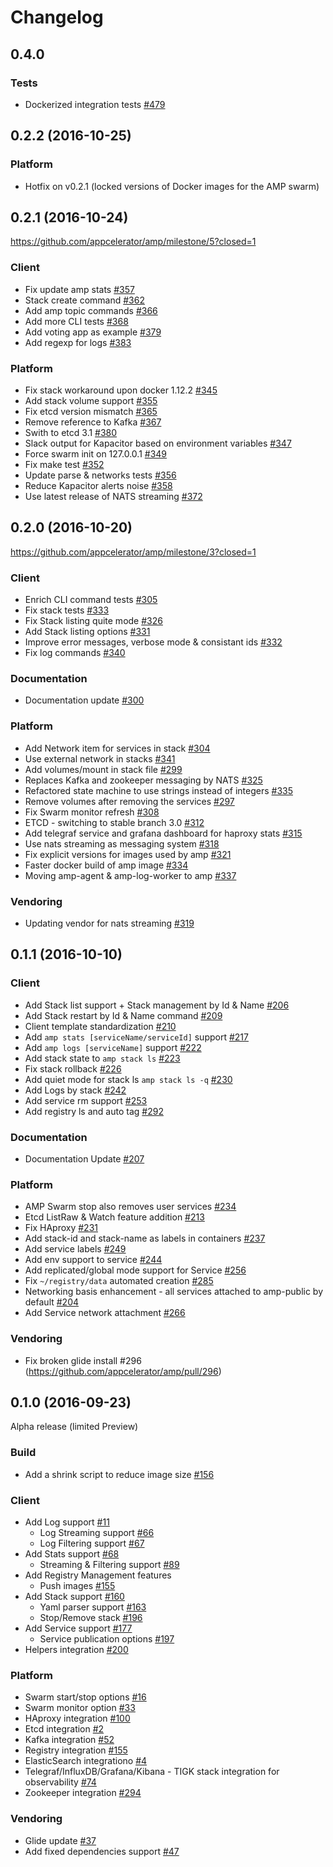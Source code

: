 # Changelog

## 0.4.0

### Tests

* Dockerized integration tests [#479](https://github.com/appcelerator/amp/pull/479)


## 0.2.2 (2016-10-25)

### Platform

* Hotfix on v0.2.1 (locked versions of Docker images for the AMP swarm)


## 0.2.1 (2016-10-24)

https://github.com/appcelerator/amp/milestone/5?closed=1

### Client

* Fix update amp stats [#357](https://github.com/appcelerator/amp/pull/357)
* Stack create command [#362](https://github.com/appcelerator/amp/pull/362)
* Add amp topic commands [#366](https://github.com/appcelerator/amp/pull/366)
* Add more CLI tests [#368](https://github.com/appcelerator/amp/pull/368)
* Add voting app as example [#379](https://github.com/appcelerator/amp/pull/379)
* Add regexp for logs [#383](https://github.com/appcelerator/amp/pull/383)

### Platform

* Fix stack workaround upon docker 1.12.2 [#345](https://github.com/appcelerator/amp/pull/345)
* Add stack volume support [#355](https://github.com/appcelerator/amp/pull/355)
* Fix etcd version mismatch [#365](https://github.com/appcelerator/amp/pull/365)
* Remove reference to Kafka [#367](https://github.com/appcelerator/amp/pull/367)
* Swith to etcd 3.1 [#380](https://github.com/appcelerator/amp/pull/380)
* Slack output for Kapacitor based on environment variables [#347](https://github.com/appcelerator/amp/pull/347)
* Force swarm init on 127.0.0.1 [#349](https://github.com/appcelerator/amp/pull/349)
* Fix make test [#352](https://github.com/appcelerator/amp/pull/352)
* Update parse & networks tests [#356](https://github.com/appcelerator/amp/pull/356)
* Reduce Kapacitor alerts noise [#358](https://github.com/appcelerator/amp/pull/358)
* Use latest release of NATS streaming [#372](https://github.com/appcelerator/amp/pull/372)


## 0.2.0 (2016-10-20)

https://github.com/appcelerator/amp/milestone/3?closed=1

### Client

* Enrich CLI command tests [#305](https://github.com/appcelerator/amp/pull/305)
* Fix stack tests [#333](https://github.com/appcelerator/amp/pull/333)
* Fix Stack listing quite mode [#326](https://github.com/appcelerator/amp/pull/327)
* Add Stack listing options [#331](https://github.com/appcelerator/amp/pull/331)
* Improve error messages, verbose mode & consistant ids [#332](https://github.com/appcelerator/amp/pull/332)
* Fix log commands [#340](https://github.com/appcelerator/amp/pull/340)

### Documentation

* Documentation update [#300](https://github.com/appcelerator/amp/pull/300)

### Platform

* Add Network item for services in stack [#304](https://github.com/appcelerator/amp/pull/304)
* Use external network in stacks [#341](https://github.com/appcelerator/amp/pull/341)
* Add volumes/mount in stack file [#299](https://github.com/appcelerator/amp/issues/299)
* Replaces Kafka and zookeeper messaging by NATS [#325](https://github.com/appcelerator/amp/pull/325)
* Refactored state machine to use strings instead of integers [#335](https://github.com/appcelerator/amp/pull/335)
* Remove volumes after removing the services [#297](https://github.com/appcelerator/amp/pull/297)
* Fix Swarm monitor refresh [#308](https://github.com/appcelerator/amp/pull/308)
* ETCD - switching to stable branch 3.0 [#312](https://github.com/appcelerator/amp/pull/312)
* Add telegraf service and grafana dashboard for haproxy stats [#315](https://github.com/appcelerator/amp/pull/315)
* Use nats streaming as messaging system [#318](https://github.com/appcelerator/amp/issues/318)
* Fix explicit versions for images used by amp [#321](https://github.com/appcelerator/amp/pull/321)
* Faster docker build of amp image [#334](https://github.com/appcelerator/amp/pull/334)
* Moving amp-agent & amp-log-worker to amp [#337](https://github.com/appcelerator/amp/pull/337)

### Vendoring

* Updating vendor for nats streaming [#319](https://github.com/appcelerator/amp/pull/319)


## 0.1.1 (2016-10-10)

### Client

* Add Stack list support + Stack management by Id & Name [#206](https://github.com/appcelerator/amp/pull/206)
* Add Stack restart by Id & Name command [#209](https://github.com/appcelerator/amp/pull/209)
* Client template standardization [#210](https://github.com/appcelerator/amp/issues/210)
* Add `amp stats [serviceName/serviceId]` support [#217](https://github.com/appcelerator/amp/pull/217)
* Add `amp logs [serviceName]` support [#222](https://github.com/appcelerator/amp/pull/222)
* Add stack state to `amp stack ls` [#223](https://github.com/appcelerator/amp/pull/223)
* Fix stack rollback [#226](https://github.com/appcelerator/amp/pull/226)
* Add quiet mode for stack ls `amp stack ls -q` [#230](https://github.com/appcelerator/amp/pull/230)
* Add Logs by stack [#242](https://github.com/appcelerator/amp/pull/242)
* Add service rm support [#253](https://github.com/appcelerator/amp/pull/253)
* Add registry ls and auto tag [#292](https://github.com/appcelerator/amp/pull/292)

### Documentation

* Documentation Update [#207](https://github.com/appcelerator/amp/pull/207)

### Platform

* AMP Swarm stop also removes user services [#234](https://github.com/appcelerator/amp/pull/234)
* Etcd ListRaw & Watch feature addition [#213](https://github.com/appcelerator/amp/pull/213)
* Fix HAproxy [#231](https://github.com/appcelerator/amp/pull/231)
* Add stack-id and stack-name as labels in containers [#237](https://github.com/appcelerator/amp/pull/237)
* Add service labels [#249](https://github.com/appcelerator/amp/pull/249)
* Add env support to service [#244](https://github.com/appcelerator/amp/pull/244)
* Add replicated/global mode support for Service [#256](https://github.com/appcelerator/amp/pull/256)
* Fix `~/registry/data` automated creation [#285](https://github.com/appcelerator/amp/pull/285)
* Networking basis enhancement - all services attached to amp-public by default [#204](https://github.com/appcelerator/amp/pull/204)
* Add Service network attachment [#266](https://github.com/appcelerator/amp/pull/266)

### Vendoring

* Fix broken glide install #296 (https://github.com/appcelerator/amp/pull/296)


## 0.1.0 (2016-09-23)

Alpha release (limited Preview)

### Build

* Add a shrink script to reduce image size [#156](https://github.com/appcelerator/amp/pull/156)

### Client

* Add Log support [#11](https://github.com/appcelerator/amp/issues/11)
  * Log Streaming support [#66](https://github.com/appcelerator/amp/pull/66)
  * Log Filtering support [#67](https://github.com/appcelerator/amp/pull/67)
* Add Stats support [#68](https://github.com/appcelerator/amp/pull/68)
  * Streaming & Filtering support [#89](https://github.com/appcelerator/amp/pull/89)
* Add Registry Management features
  * Push images [#155](https://github.com/appcelerator/amp/pull/155)
* Add Stack support [#160](https://github.com/appcelerator/amp/pull/160)
  * Yaml parser support [#163](https://github.com/appcelerator/amp/pull/163)
  * Stop/Remove stack [#196](https://github.com/appcelerator/amp/pull/196)
* Add Service support [#177](https://github.com/appcelerator/amp/pull/177)
  * Service publication options [#197](https://github.com/appcelerator/amp/pull/197)
* Helpers integration [#200](https://github.com/appcelerator/amp/pull/200)

### Platform

* Swarm start/stop options [#16](https://github.com/appcelerator/amp/pull/16)
* Swarm monitor option [#33](https://github.com/appcelerator/amp/pull/33)
* HAproxy integration [#100](https://github.com/appcelerator/amp/pull/100)
* Etcd integration [#2](https://github.com/appcelerator/amp/pull/2)
* Kafka integration [#52](https://github.com/appcelerator/amp/pull/52)
* Registry integration [#155](https://github.com/appcelerator/amp/pull/155)
* ElasticSearch integrationo [#4](https://github.com/appcelerator/amp/pull/4)
* Telegraf/InfluxDB/Grafana/Kibana - TIGK stack integration for observability [#74](https://github.com/appcelerator/amp/pull/74)
* Zookeeper integration [#294](https://github.com/appcelerator/amp/pull/294)

### Vendoring

* Glide update [#37](https://github.com/appcelerator/amp/pull/37)
* Add fixed dependencies support [#47](https://github.com/appcelerator/amp/pull/47)
